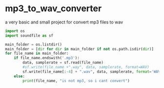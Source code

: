 # mp3_to_wav_converter
a very basic and small project for convert mp3 files to wav
```python
import os
import soundfile as sf

main_folder = os.listdir()
main_folder = [dir for dir in main_folder if not os.path.isdir(dir)]
for file_name in main_folder:
    if file_name.endswith('.mp3'):
        data, samplerate = sf.read(file_name)
        #sf.write(file_name +".way", data, samplerate, format=WAV)
        sf.write(file_name[:-4] + ".wav", data, samplerate, format='WAV')
    else:
        print(file_name, "is not mp3, so i cant convert")
```
